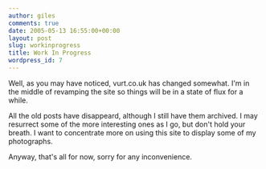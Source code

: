 ```yaml
---
author: giles
comments: true
date: 2005-05-13 16:55:00+00:00
layout: post
slug: workinprogress
title: Work In Progress
wordpress_id: 7
---
```


Well, as you may have noticed, vurt.co.uk has changed somewhat. I'm in the middle of revamping the site so things will be in a state of flux for a while.

All the old posts have disappeard, although I still have them archived. I may resurrect some of the more interesting ones as I go, but don't hold your breath.
I want to concentrate more on using this site to display some of my photographs.

Anyway, that's all for now, sorry for any inconvenience.
